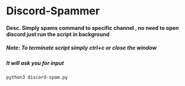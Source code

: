 # Discord-Spammer
#### Desc. Simply spams command to specific channel , no need to open discord just run the script in background
##### Note: To terminate script simply ctrl+c or close the window

##### It will ask you for input

```
python3 discord-spam.py
```
